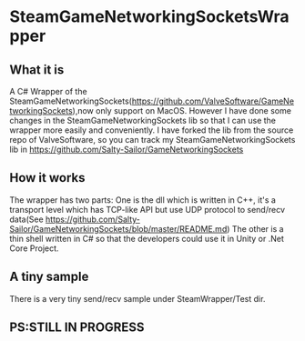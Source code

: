 # SteamGameNetworkingSocketsWrapper
## What it is
A C# Wrapper of the SteamGameNetworkingSockets(https://github.com/ValveSoftware/GameNetworkingSockets),now only support on MacOS. However I have done some changes in the SteamGameNetworkingSockets lib so that I can use the wrapper more easily and conveniently.
I have forked the lib from the source repo of ValveSoftware, so you can track my SteamGameNetworkingSockets lib in https://github.com/Salty-Sailor/GameNetworkingSockets

## How it works
The wrapper has two parts:
One is the dll which is written in C++, it's a transport level which has TCP-like API but use UDP protocol to send/recv data(See https://github.com/Salty-Sailor/GameNetworkingSockets/blob/master/README.md)
The other is a thin shell written in C# so that the developers could use it in Unity or .Net Core Project.

## A tiny sample
There is a very tiny send/recv sample under SteamWrapper/Test dir.

## PS:STILL IN PROGRESS
